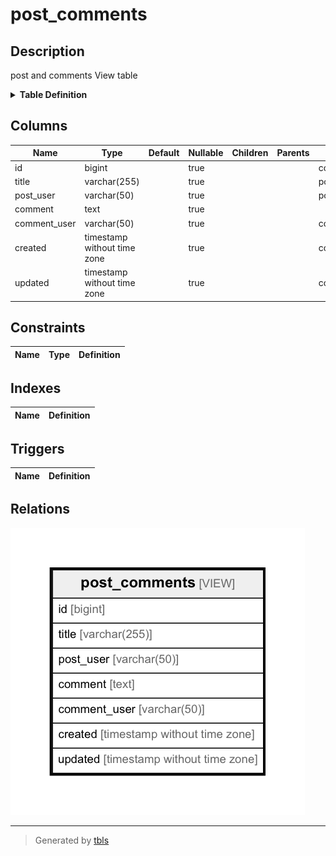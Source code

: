 # post_comments

## Description

post and comments View table
<details>
<summary><strong>Table Definition</strong></summary>

```sql
CREATE VIEW post_comments AS (
 SELECT c.id,
    p.title,
    u2.username AS post_user,
    c.comment,
    u2.username AS comment_user,
    c.created,
    c.updated
   FROM (((posts p
     LEFT JOIN comments c ON ((p.id = c.post_id)))
     LEFT JOIN users u ON ((u.id = p.user_id)))
     LEFT JOIN users u2 ON ((u2.id = c.user_id)))
)
```

</details>


## Columns

| Name         | Type                        | Default | Nullable | Children | Parents | Comment                 |
| ------------ | --------------------------- | ------- | -------- | -------- | ------- | ----------------------- |
| id           | bigint                      |         | true     |          |         | comments.id             |
| title        | varchar(255)                |         | true     |          |         | posts.title             |
| post_user    | varchar(50)                 |         | true     |          |         | posts.users.username    |
| comment      | text                        |         | true     |          |         |                         |
| comment_user | varchar(50)                 |         | true     |          |         | comments.users.username |
| created      | timestamp without time zone |         | true     |          |         | comments.created        |
| updated      | timestamp without time zone |         | true     |          |         | comments.updated        |

## Constraints

| Name | Type | Definition |
| ---- | ---- | ---------- |

## Indexes

| Name | Definition |
| ---- | ---------- |

## Triggers

| Name | Definition |
| ---- | ---------- |

## Relations

![er](post_comments.png)

---

> Generated by [tbls](https://github.com/k1LoW/tbls)